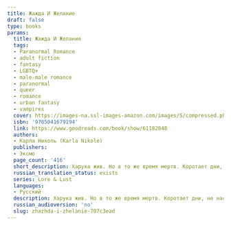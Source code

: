 ```yaml
---
title: Жажда И Желание
draft: false
type: books
params:
  title: Жажда И Желание
  tags:
  - Paranormal Romance
  - adult fiction
  - fantasy
  - LGBTQ+
  - male-male romance
  - paranormal
  - queer
  - romance
  - urban fantasy
  - vampires
  cover: https://images-na.ssl-images-amazon.com/images/S/compressed.photo.goodreads.com/books/1653760638i/61182048.jpg
  isbn: '9785041679194'
  link: https://www.goodreads.com/book/show/61182048
  authors:
  - Карла Николь (Karla Nikole)
  publishers:
  - Эксмо
  page_count: '416'
  short_description: Харука жив. Но в то же время мертв. Коротает дни, не наслаждаясь пребыванием в этом мире. Чистокровный японский вампир из древнего знатного рода, живущий в двадцать первом веке в Англии. Харука сломлен и довольствуется своим жалким существованием...
  russian_translation_status: exists
  series: Lore & Lust
  languages:
  - Русский
  description: Харука жив. Но в то же время мертв. Коротает дни, не наслаждаясь пребыванием в этом мире. Чистокровный японский вампир из древнего знатного рода, живущий в двадцать первом веке в Англии. Харука сломлен и довольствуется своим жалким существованием. Он расстался с жизнью. Но жизнь не рассталась с ним. Получив приглашение на старинный вампирский ритуал, Харука покинул свой дом и отправился в замок Херцмонсо. Во время церемонии он встретил Нино — другого чистокровного вампира. Тот оказался совсем не таким, каким его представлял Харука. Осмотрительный, невинный, обладающий теплом и лучезарностью солнца. И что может быть притягательнее… его крови?
  russian_audioversion: 'no'
  slug: zhazhda-i-zhelanie-707c3ead
---
```

